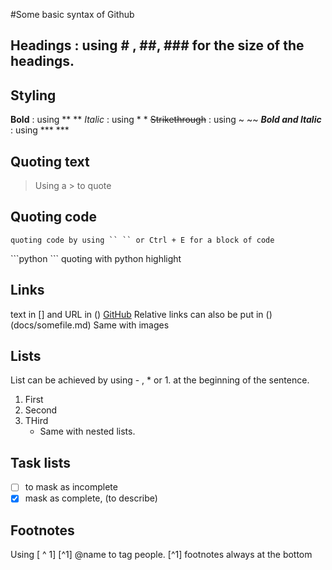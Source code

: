 #Some basic syntax of Github

## Headings : using # , ##, ### for the size of the headings.

## Styling
 **Bold**  : using **   **
 *Italic*  : using *    *
 ~~Strikethrough~~ : using ~ ~~
 ***Bold and Italic*** : using *** ***

## Quoting text
>Using a > to quote 

## Quoting code
```
quoting code by using `` `` or Ctrl + E for a block of code

```

\```python \``` quoting with python highlight

## Links
text in [] and URL in ()
[GitHub](https://github.com/BarelySecured/Git)
Relative links can also be put in () (docs/somefile.md)
Same with images

## Lists
List can be achieved by using - , * or 1. at the beginning of the sentence.
1. First
2. Second
3. THird
    - Same with nested lists.

## Task lists
- [ ] to mask as incomplete
- [x] mask as complete, \(to describe)

## Footnotes
Using [ ^ 1] [^1] @name to tag people.
[^1] footnotes always at the bottom